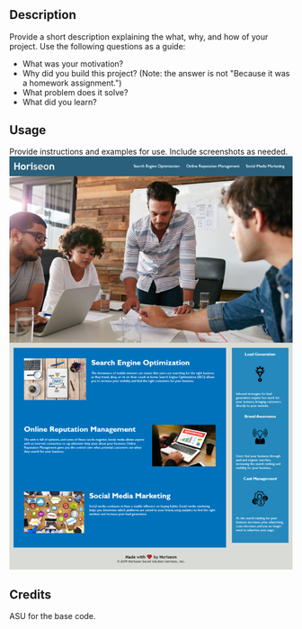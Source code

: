 # <Horiseon Challenge>
## Description
Provide a short description explaining the what, why, and how of your project. Use the following questions as a guide:
- What was your motivation?
- Why did you build this project? (Note: the answer is not "Because it was a homework assignment.")
- What problem does it solve?
- What did you learn?
## Usage
Provide instructions and examples for use. Include screenshots as needed.
![screenshot](./assets/images/screenshot.png)
## Credits
ASU for the base code.